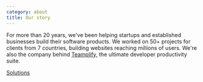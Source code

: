 ```yaml
---
category: about
title: Our story
---
```

For more than 20 years, we've been helping startups and established businesses
build their software products. We worked on 50+ projects for clients from 7 
countries, building websites reaching millions of users. We're also the company
behind [Teamplify](/teamplify/), the ultimate developer productivity suite.

[Solutions](/solutions/)

